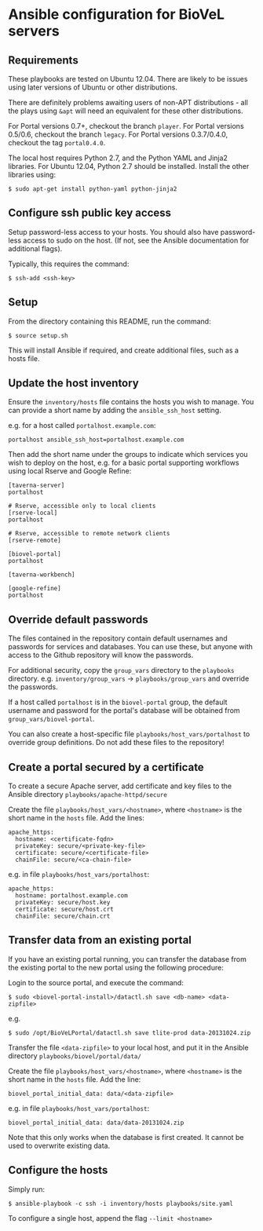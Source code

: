 # Ansible configuration for BioVeL servers


## Requirements

These playbooks are tested on Ubuntu 12.04.  There are likely to be issues 
using later versions of Ubuntu or other distributions.

There are definitely problems awaiting users of non-APT distributions - all 
the plays using `&apt` will need an equivalent for these other distributions.

For Portal versions 0.7+, checkout the branch `player`.
For Portal versions 0.5/0.6, checkout the branch `legacy`.
For Portal versions 0.3.7/0.4.0, checkout the tag `portal0.4.0`.

The local host requires Python 2.7, and the Python YAML and Jinja2 libraries.
For Ubuntu 12.04, Python 2.7 should be installed. Install the other libraries
using:
```
$ sudo apt-get install python-yaml python-jinja2
```

## Configure ssh public key access

Setup password-less access to your hosts.  You should also have password-less
access to sudo on the host.  (If not, see the Ansible documentation for
additional flags).

Typically, this requires the command:
```
$ ssh-add <ssh-key>
```

## Setup

From the directory containing this README, run the command:
```
$ source setup.sh
```

This will install Ansible if required, and create additional files, such as a 
hosts file.


## Update the host inventory

Ensure the `inventory/hosts` file contains the hosts you wish to manage. You
can provide a short name by adding the `ansible_ssh_host` setting.

e.g. for a host called `portalhost.example.com`:
```
portalhost ansible_ssh_host=portalhost.example.com
```

Then add the short name under the groups to indicate which services you wish 
to deploy on the host, e.g. for a basic portal supporting workflows using 
local Rserve and Google Refine:

```
[taverna-server]
portalhost

# Rserve, accessible only to local clients
[rserve-local]
portalhost

# Rserve, accessible to remote network clients
[rserve-remote]

[biovel-portal]
portalhost

[taverna-workbench]

[google-refine]
portalhost
```

## Override default passwords

The files contained in the repository contain default usernames and passwords 
for services and databases.  You can use these, but anyone with access to the 
Github repository will know the passwords.

For additional security, copy the `group_vars` directory to the `playbooks` 
directory. e.g. `inventory/group_vars` -> `playbooks/group_vars` and override
the passwords.

If a host called `portalhost` is in the `biovel-portal` group, the default 
username and password for the portal's database will be obtained from 
`group_vars/biovel-portal`.

You can also create a host-specific file `playbooks/host_vars/portalhost` to 
override group definitions.  Do not add these files to the repository!


## Create a portal secured by a certificate

To create a secure Apache server, add certificate and key files to the Ansible 
directory `playbooks/apache-httpd/secure`

Create the file `playbooks/host_vars/<hostname>`, where `<hostname>` is the 
short name in the `hosts` file. Add the lines:
```
apache_https:
  hostname: <certificate-fqdn>
  privateKey: secure/<private-key-file>
  certificate: secure/<certificate-file>
  chainFile: secure/<ca-chain-file>
```

e.g. in file `playbooks/host_vars/portalhost`:
```
apache_https:
  hostname: portalhost.example.com
  privateKey: secure/host.key
  certificate: secure/host.crt
  chainFile: secure/chain.crt
```

## Transfer data from an existing portal

If you have an existing portal running, you can transfer the database from the
existing portal to the new portal using the following procedure:

Login to the source portal, and execute the command:
```
$ sudo <biovel-portal-install>/datactl.sh save <db-name> <data-zipfile>
```
e.g.
```
$ sudo /opt/BioVeLPortal/datactl.sh save tlite-prod data-20131024.zip
```

Transfer the file `<data-zipfile>` to your local host, and put it in the Ansible
directory `playbooks/biovel/portal/data/`

Create the file `playbooks/host_vars/<hostname>`, where `<hostname>` is the 
short name in the `hosts` file. Add the line:
```
biovel_portal_initial_data: data/<data-zipfile>
```
e.g. in file `playbooks/host_vars/portalhost`:
```
biovel_portal_initial_data: data/data-20131024.zip
```

Note that this only works when the database is first created. It cannot be
used to overwrite existing data.


## Configure the hosts

Simply run:
```
$ ansible-playbook -c ssh -i inventory/hosts playbooks/site.yaml
```

To configure a single host, append the flag `--limit <hostname>`
